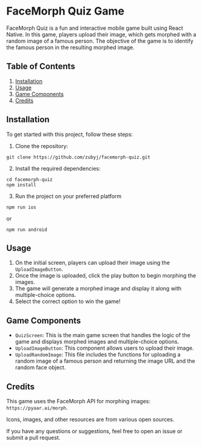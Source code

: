 # FaceMorph Quiz Game

FaceMorph Quiz is a fun and interactive mobile game built using React Native. In this game, players upload their image, which gets morphed with a random image of a famous person. The objective of the game is to identify the famous person in the resulting morphed image.

## Table of Contents

1. [Installation](#installation)
2. [Usage](#usage)
3. [Game Components](#game-components)
4. [Credits](#credits)

## Installation

To get started with this project, follow these steps:

1. Clone the repository:
```
git clone https://github.com/zubyj/facemorph-quiz.git
```

2. Install the required dependencies:
```
cd facemorph-quiz
npm install
```

3. Run the project on your preferred platform
```
npm run ios
```
or
```
npm run android
```


## Usage

1. On the initial screen, players can upload their image using the `UploadImageButton`.
2. Once the image is uploaded, click the play button to begin morphing the images.
3. The game will generate a morphed image and display it along with multiple-choice options.
4. Select the correct option to win the game!

## Game Components

- `QuizScreen`: This is the main game screen that handles the logic of the game and displays morphed images and multiple-choice options.
- `UploadImageButton`: This component allows users to upload their image.
- `UploadRandomImage`: This file includes the functions for uploading a random image of a famous person and returning the image URL and the random face object.

## Credits

This game uses the FaceMorph API for morphing images: `https://pyaar.ai/morph`.

Icons, images, and other resources are from various open sources.

If you have any questions or suggestions, feel free to open an issue or submit a pull request.


